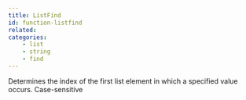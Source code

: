 ```yaml
---
title: ListFind
id: function-listfind
related:
categories:
    - list
    - string
    - find
---
```


Determines the index of the first list element in which a
        specified value occurs. Case-sensitive